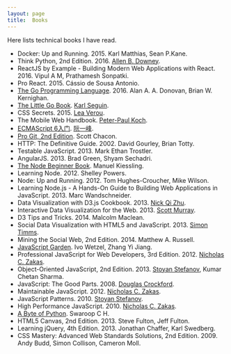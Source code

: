 ```yaml
---
layout: page
title:  Books
---
```


Here lists technical books I have read.

- Docker: Up and Running. 2015. Karl Matthias, Sean P.Kane.
- Think Python, 2nd Edition. 2016. [Allen B. Downey](http://www.allendowney.com/).
- ReactJS by Example - Building Modern Web Applications with React. 2016. Vipul A M, Prathamesh Sonpatki.
- Pro React. 2015. Cássio de Sousa Antonio.
- [The Go Programming Language](http://www.gopl.io/). 2016. Alan A. A. Donovan, Brian W. Kernighan.
- [The Little Go Book](http://openmymind.net/The-Little-Go-Book/). [Karl Seguin](http://openmymind.net/).
- CSS Secrets. 2015. [Lea Verou](http://lea.verou.me/).
- The Mobile Web Handbook. [Peter-Paul Koch](http://www.quirksmode.org/).
- [ECMAScript 6入门](http://es6.ruanyifeng.com/). [阮一峰](http://www.ruanyifeng.com/blog/).
- [Pro Git, 2nd Edition](https://git-scm.com/book/en/v2). Scott Chacon.
- HTTP: The Definitive Guide. 2002. David Gourley, Brian Totty.
- Testable JavaScript. 2013. Mark Ethan Trostler.
- AngularJS. 2013. Brad Green, Shyam Sechadri.
- [The Node Beginner Book](http://www.nodebeginner.org/). Manuel Kiessling.
- Learning Node. 2012. Shelley Powers.
- Node: Up and Running. 2012. Tom Hughes-Croucher, Mike Wilson.
- Learning Node.js - A Hands-On Guide to Building Web Applications in JavaScript. 2013. Marc Wandschneider.
- Data Visualization with D3.js Cookbook. 2013. [Nick Qi Zhu](http://nzhu.blogspot.ca/).
- Interactive Data Visualization for the Web. 2013. [Scott Murray](http://alignedleft.com/).
- D3 Tips and Tricks. 2014. Malcolm Maclean.
- Social Data Visualization with HTML5 and JavaScript. 2013. [Simon Timms](http://blog.simontimms.com/).
- Mining the Social Web, 2nd Edition. 2014. Matthew A. Russell.
- [JavaScript Garden](http://bonsaiden.github.io/JavaScript-Garden/). Ivo Wetzel, Zhang Yi Jiang.
- Professional JavaScript for Web Developers, 3rd Edition. 2012. [Nicholas C. Zakas](https://www.nczonline.net/).
- Object-Oriented JavaScript, 2nd Edition. 2013. [Stoyan Stefanov](http://www.phpied.com/), Kumar Chetan Sharma.
- JavaScript: The Good Parts. 2008. [Douglas Crockford](http://www.crockford.com/).
- Maintainable JavaScript. 2012. [Nicholas C. Zakas](https://www.nczonline.net/).
- JavaScript Patterns. 2010. [Stoyan Stefanov](http://www.phpied.com/).
- High Performance JavaScript. 2010. [Nicholas C. Zakas](https://www.nczonline.net/).
- [A Byte of Python](https://python.swaroopch.com/). Swaroop C H.
- HTML5 Canvas, 2nd Edition. 2013. Steve Fulton, Jeff Fulton.
- Learning jQuery, 4th Edition. 2013. Jonathan Chaffer, Karl Swedberg.
- CSS Mastery: Advanced Web Standards Solutions, 2nd Edition. 2009. Andy Budd, Simon Collison, Cameron Moll.